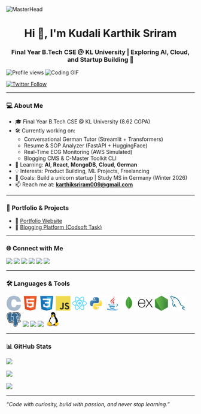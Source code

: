 ![MasterHead](https://user-images.githubusercontent.com/109351602/202650321-7f4da361-f98f-4345-8df4-adf352a11322.gif)

<h1 align="center">Hi 👋, I'm Kudali Karthik Sriram</h1>
<h3 align="center">Final Year B.Tech CSE @ KL University | Exploring AI, Cloud, and Startup Building 🚀</h3>

<img align="right" alt="Coding GIF" width="400" src="https://media.giphy.com/media/13HgwGsXF0aiGY/giphy.gif" />

<p align="left">
  <img src="https://komarev.com/ghpvc/?username=karthiksriram09&label=Profile%20views&color=0e75b6&style=flat" alt="Profile views" />
</p>

<p align="left">
  <a href="https://twitter.com/karthiksriram_1" target="_blank">
    <img src="https://img.shields.io/twitter/follow/karthiksriram_1?logo=twitter&style=for-the-badge" alt="Twitter Follow" />
  </a>
</p>

---

### 💻 About Me
- 🎓 Final Year B.Tech CSE @ KL University (8.62 CGPA)
- 🛠 Currently working on:  
  - Conversational German Tutor (Streamlit + Transformers)  
  - Resume & SOP Analyzer (FastAPI + HuggingFace)  
  - Real-Time ECG Monitoring (AWS Simulated)  
  - Blogging CMS & C-Master Toolkit CLI
- 🌱 Learning: **AI**, **React**, **MongoDB**, **Cloud**, **German**
- 💡 Interests: Product Building, ML Projects, Freelancing
- 🎯 Goals: Build a unicorn startup | Study MS in Germany (Winter 2026)
- 📫 Reach me at: **karthiksriram009@gmail.com**

---

### 📂 Portfolio & Projects

- 🔗 [Portfolio Website](https://karthiksriram09.github.io/Karthik-Portfolio/)
- 🔗 [Blogging Platform (Codsoft Task)](https://karthiksriram09.github.io/Codsoft-Level-1-Task-2/)

---

### 🌐 Connect with Me

<p align="left">
  <a href="https://twitter.com/karthiksriram_1" target="_blank"><img src="https://img.shields.io/badge/Twitter-1DA1F2?logo=twitter&style=flat-square" /></a>
  <a href="https://www.linkedin.com/in/kudalikarthiksriram/" target="_blank"><img src="https://img.shields.io/badge/LinkedIn-0A66C2?logo=linkedin&style=flat-square" /></a>
  <a href="https://instagram.com/x_.karthik._" target="_blank"><img src="https://img.shields.io/badge/Instagram-E4405F?logo=instagram&style=flat-square" /></a>
  <a href="https://www.codechef.com/users/klu2200033115" target="_blank"><img src="https://img.shields.io/badge/CodeChef-FF6000?logo=codechef&style=flat-square" /></a>
  <a href="https://www.hackerrank.com/h2200033115" target="_blank"><img src="https://img.shields.io/badge/HackerRank-2EC866?logo=hackerrank&style=flat-square" /></a>
  <a href="https://leetcode.com/karthiksriram009" target="_blank"><img src="https://img.shields.io/badge/LeetCode-FE7A16?logo=leetcode&style=flat-square" /></a>
</p>

---

### 🛠️ Languages & Tools

<p align="left">
  <img src="https://raw.githubusercontent.com/devicons/devicon/master/icons/c/c-original.svg" width="40" />
  <img src="https://raw.githubusercontent.com/devicons/devicon/master/icons/html5/html5-original.svg" width="40" />
  <img src="https://raw.githubusercontent.com/devicons/devicon/master/icons/css3/css3-original.svg" width="40" />
  <img src="https://raw.githubusercontent.com/devicons/devicon/master/icons/javascript/javascript-original.svg" width="40" />
  <img src="https://raw.githubusercontent.com/devicons/devicon/master/icons/react/react-original.svg" width="40" />
  <img src="https://raw.githubusercontent.com/devicons/devicon/master/icons/python/python-original.svg" width="40" />
  <img src="https://raw.githubusercontent.com/devicons/devicon/master/icons/java/java-original.svg" width="40" />
  <img src="https://raw.githubusercontent.com/devicons/devicon/master/icons/mongodb/mongodb-original.svg" width="40" />
  <img src="https://raw.githubusercontent.com/devicons/devicon/master/icons/express/express-original.svg" width="40" />
  <img src="https://raw.githubusercontent.com/devicons/devicon/master/icons/nodejs/nodejs-original.svg" width="40" />
  <img src="https://raw.githubusercontent.com/devicons/devicon/master/icons/mysql/mysql-original.svg" width="40" />
  <img src="https://raw.githubusercontent.com/devicons/devicon/master/icons/postgresql/postgresql-original.svg" width="40" />
  <img src="https://cdn.worldvectorlogo.com/logos/nextjs-2.svg" width="40" />
  <img src="https://www.vectorlogo.zone/logos/pocoo_flask/pocoo_flask-icon.svg" width="40" />
  <img src="https://www.vectorlogo.zone/logos/git-scm/git-scm-icon.svg" width="40" />
  <img src="https://raw.githubusercontent.com/devicons/devicon/master/icons/linux/linux-original.svg" width="40" />
</p>

---

### 📊 GitHub Stats

<p>
  <img src="https://github-readme-stats.vercel.app/api?username=karthiksriram09&show_icons=true&locale=en" />
</p>
<p>
  <img src="https://github-readme-streak-stats.herokuapp.com/?user=karthiksriram09" />
</p>
<p>
  <img src="https://github-readme-stats.vercel.app/api/top-langs/?username=karthiksriram09&layout=compact" />
</p>

---

_“Code with curiosity, build with passion, and never stop learning.”_
